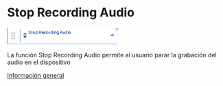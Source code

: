 # Stop Recording Audio

![](../../../../.gitbook/assets/image%20%28543%29.png)

La función Stop Recording Audio permite al usuario parar la grabación del audio en el dispositivo

[Información general](https://docs.apphive.io/reference/funciones/informacion-general-de-las-funciones) 

